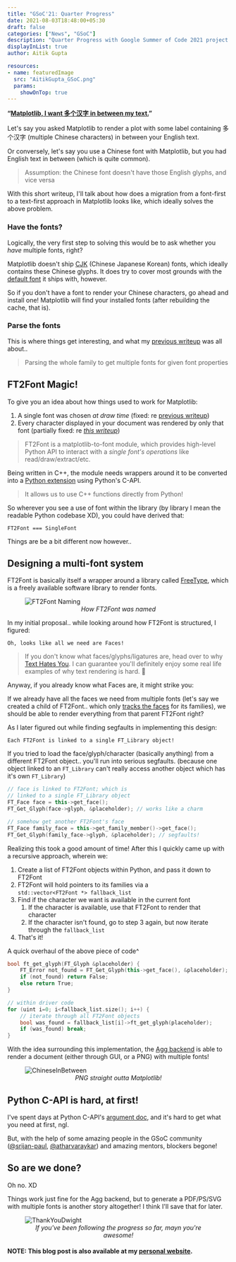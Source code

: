 ```yaml
---
title: "GSoC'21: Quarter Progress"
date: 2021-08-03T18:48:00+05:30
draft: false
categories: ["News", "GSoC"]
description: "Quarter Progress with Google Summer of Code 2021 project under NumFOCUS: Aitik Gupta"
displayInList: true
author: Aitik Gupta

resources:
- name: featuredImage
  src: "AitikGupta_GSoC.png"
  params:
    showOnTop: true
---
```


**“<ins>Matplotlib, I want 多个汉字 in between my text.</ins>”**

Let's say you asked Matplotlib to render a plot with some label containing 多个汉字 (multiple Chinese characters) in between your English text.

Or conversely, let's say you use a Chinese font with Matplotlib, but you had English text in between (which is quite common).

> Assumption: the Chinese font doesn't have those English glyphs, and vice versa

With this short writeup, I'll talk about how does a migration from a font-first to a text-first approach in Matplotlib looks like, which ideally solves the above problem.
### Have the fonts?
Logically, the very first step to solving this would be to ask whether you _have_ multiple fonts, right?

Matplotlib doesn't ship [CJK](https://en.wikipedia.org/wiki/List_of_CJK_fonts) (Chinese Japanese Korean) fonts, which ideally contains these Chinese glyphs. It does try to cover most grounds with the [default font](https://matplotlib.org/stable/users/dflt_style_changes.html#normal-text) it ships with, however.

So if you don't have a font to render your Chinese characters, go ahead and install one! Matplotlib will find your installed fonts (after rebuilding the cache, that is).
### Parse the fonts
This is where things get interesting, and what my [previous writeup](https://matplotlib.org/matplotblog/posts/gsoc_2021_prequarter/) was all about..

> Parsing the whole family to get multiple fonts for given font properties

## FT2Font Magic!
To give you an idea about how things used to work for Matplotlib:
1. A single font was chosen _at draw time_
		 (fixed: re [previous writeup]((https://matplotlib.org/matplotblog/posts/gsoc_2021_prequarter/)))
2. Every character displayed in your document was rendered by only that font
		 (partially fixed: re <ins>_this writeup_</ins>)

> FT2Font is a matplotlib-to-font module, which provides high-level Python API to interact with a _single font's operations_ like read/draw/extract/etc.

Being written in C++, the module needs wrappers around it to be converted into a [Python extension](https://docs.python.org/3/extending/extending.html) using Python's C-API.

> It allows us to use C++ functions directly from Python!

So wherever you see a use of font within the library (by library I mean the readable Python codebase XD), you could have derived that:
```
FT2Font === SingleFont
```

Things are be a bit different now however..
## Designing a multi-font system
FT2Font is basically itself a wrapper around a library called [FreeType](https://www.freetype.org/), which is a freely available software library to render fonts.

<p align="center">
    <figure>
        <img src="https://user-images.githubusercontent.com/43996118/128352387-76a3f52a-20fc-4853-b624-0c91844fc785.png" alt="FT2Font Naming" />
        <figcaption style="text-align: center; font-style: italic;">How FT2Font was named</figcaption>
    </figure>
</p>

In my initial proposal.. while looking around how FT2Font is structured, I figured:
```
Oh, looks like all we need are Faces!
```
> If you don't know what faces/glyphs/ligatures are, head over to why [Text Hates You](https://gankra.github.io/blah/text-hates-you/). I can guarantee you'll definitely enjoy some real life examples of why text rendering is hard. 🥲

Anyway, if you already know what Faces are, it might strike you:

If we already have all the faces we need from multiple fonts (let's say we created a child of FT2Font.. which only <ins>tracks the faces</ins> for its families), we should be able to render everything from that parent FT2Font right?

As I later figured out while finding segfaults in implementing this design:
```
Each FT2Font is linked to a single FT_Library object!
```

If you tried to load the face/glyph/character (basically anything) from a different FT2Font object.. you'll run into serious segfaults. (because one object linked to an `FT_Library` can't really access another object which has it's own `FT_Library`)
```cpp
// face is linked to FT2Font; which is
// linked to a single FT_Library object
FT_Face face = this->get_face();
FT_Get_Glyph(face->glyph, &placeholder); // works like a charm

// somehow get another FT2Font's face
FT_Face family_face = this->get_family_member()->get_face();
FT_Get_Glyph(family_face->glyph, &placeholder); // segfaults!
```

Realizing this took a good amount of time! After this I quickly came up with a recursive approach, wherein we:
1. Create a list of FT2Font objects within Python, and pass it down to FT2Font
2. FT2Font will hold pointers to its families via a \
		`std::vector<FT2Font *> fallback_list`
3. Find if the character we want is available in the current font
    1. If the character is available, use that FT2Font to render that character
    2. If the character isn't found, go to step 3 again, but now iterate through the `fallback_list`
4. That's it!

A quick overhaul of the above piece of code^
```cpp
bool ft_get_glyph(FT_Glyph &placeholder) {
	FT_Error not_found = FT_Get_Glyph(this->get_face(), &placeholder);
	if (not_found) return False;
	else return True;
}

// within driver code
for (uint i=0; i<fallback_list.size(); i++) {
	// iterate through all FT2Font objects
	bool was_found = fallback_list[i]->ft_get_glyph(placeholder);
	if (was_found) break;
}
```

With the idea surrounding this implementation, the [Agg backend](https://matplotlib.org/stable/api/backend_agg_api.html) is able to render a document (either through GUI, or a PNG) with multiple fonts!

<p align="center">
    <figure>
        <img src="https://user-images.githubusercontent.com/43996118/128347495-1f4f858d-33d3-4119-8732-5b26c4e9ca2a.png" alt="ChineseInBetween" />
        <figcaption style="text-align: center; font-style: italic;">PNG straight outta Matplotlib!</figcaption>
    </figure>
</p>

## Python C-API is hard, at first!
I've spent days at Python C-API's [argument doc](https://docs.python.org/3/c-api/arg.html), and it's hard to get what you need at first, ngl.

But, with the help of some amazing people in the GSoC community ([@srijan-paul](https://srijan-paul.github.io/), [@atharvaraykar](https://atharvaraykar.me/)) and amazing mentors, blockers begone!

## So are we done?
Oh no. XD

Things work just fine for the Agg backend, but to generate a PDF/PS/SVG with multiple fonts is another story altogether! I think I'll save that for later.

<p align="center">
    <figure>
        <img src="https://user-images.githubusercontent.com/43996118/128350093-13695b91-5ad2-4f96-91f5-8373ee7a189e.gif" alt="ThankYouDwight" />
        <figcaption style="text-align: center; font-style: italic;">If you've been following the progress so far, mayn you're awesome!</figcaption>
    </figure>
</p>

#### NOTE: This blog post is also available at my [personal website](https://aitikgupta.github.io/gsoc-quarter/).
